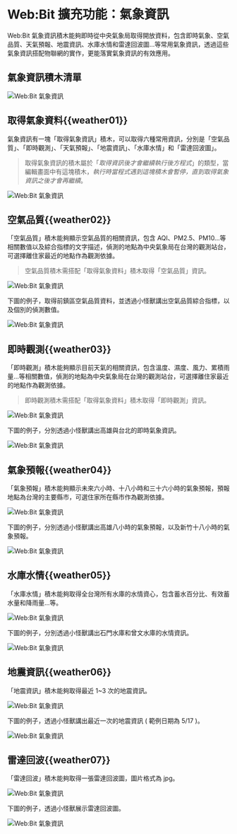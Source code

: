 # Web:Bit 擴充功能：氣象資訊

Web:Bit 氣象資訊積木能夠即時從中央氣象局取得開放資料，包含即時氣象、空氣品質、天氣預報、地震資訊、水庫水情和雷達回波圖...等常用氣象資訊，透過這些氣象資訊搭配物聯網的實作，更能落實氣象資訊的有效應用。

## 氣象資訊積木清單

![Web:Bit 氣象資訊](../../../../media/zh-tw/education/extension/weather-01.jpg)

## 取得氣象資料{{weather01}}

氣象資訊有一塊「取得氣象資訊」積木，可以取得六種常用資訊，分別是「空氣品質」、「即時觀測」、「天氣預報」、「地震資訊」、「水庫水情」和「雷達回波圖」。

> 取得氣象資訊的積木屬於「*取得資訊後才會繼續執行後方程式*」的類型，當編輯畫面中有這塊積木，*執行時當程式遇到這塊積木會暫停，直到取得氣象資訊之後才會再繼續*。

![Web:Bit 氣象資訊](../../../../media/zh-tw/education/extension/weather-03.jpg)

## 空氣品質{{weather02}}

「空氣品質」積木能夠顯示空氣品質的相關資訊，包含 AQI、PM2.5、PM10...等相關數值以及綜合指標的文字描述，偵測的地點為中央氣象局在台灣的觀測站台，可選擇離住家最近的地點作為觀測依據。

> 空氣品質積木需搭配「取得氣象資料」積木取得「空氣品質」資訊。

![Web:Bit 氣象資訊](../../../../media/zh-tw/education/extension/weather-02.jpg)

下圖的例子，取得前鎮區空氣品質資料，並透過小怪獸講出空氣品質綜合指標，以及個別的偵測數值。

![Web:Bit 氣象資訊](../../../../media/zh-tw/education/extension/weather-04.jpg)

## 即時觀測{{weather03}}

「即時觀測」積木能夠顯示目前天氣的相關資訊，包含溫度、濕度、風力、累積雨量...等相關數值，偵測的地點為中央氣象局在台灣的觀測站台，可選擇離住家最近的地點作為觀測依據。

> 即時觀測積木需搭配「取得氣象資料」積木取得「即時觀測」資訊。

![Web:Bit 氣象資訊](../../../../media/zh-tw/education/extension/weather-05.jpg)

下圖的例子，分別透過小怪獸講出高雄與台北的即時氣象資訊。

![Web:Bit 氣象資訊](../../../../media/zh-tw/education/extension/weather-06.jpg)

## 氣象預報{{weather04}}

「氣象預報」積木能夠顯示未來六小時、十八小時和三十六小時的氣象預報，預報地點為台灣的主要縣市，可選住家所在縣市作為觀測依據。

![Web:Bit 氣象資訊](../../../../media/zh-tw/education/extension/weather-07.jpg)

下圖的例子，分別透過小怪獸講出高雄八小時的氣象預報，以及新竹十八小時的氣象預報。

![Web:Bit 氣象資訊](../../../../media/zh-tw/education/extension/weather-08.jpg)

## 水庫水情{{weather05}}

「水庫水情」積木能夠取得全台灣所有水庫的水情資心，包含蓄水百分比、有效蓄水量和降雨量...等。

![Web:Bit 氣象資訊](../../../../media/zh-tw/education/extension/weather-09.jpg)

下圖的例子，分別透過小怪獸講出石門水庫和曾文水庫的水情資訊。

![Web:Bit 氣象資訊](../../../../media/zh-tw/education/extension/weather-10.jpg)


## 地震資訊{{weather06}}

「地震資訊」積木能夠取得最近 1~3 次的地震資訊。

![Web:Bit 氣象資訊](../../../../media/zh-tw/education/extension/weather-11.jpg)

下圖的例子，透過小怪獸講出最近一次的地震資訊 ( 範例日期為 5/17 )。

![Web:Bit 氣象資訊](../../../../media/zh-tw/education/extension/weather-12.jpg)

## 雷達回波{{weather07}}

「雷達回波」積木能夠取得一張雷達回波圖，圖片格式為 jpg。

![Web:Bit 氣象資訊](../../../../media/zh-tw/education/extension/weather-13.jpg)

下圖的例子，透過小怪獸展示雷達回波圖。

![Web:Bit 氣象資訊](../../../../media/zh-tw/education/extension/weather-14.jpg)


